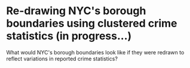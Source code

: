 # Re-drawing NYC's borough boundaries using clustered crime statistics (in progress...)

What would NYC's borough boundaries look like if they were redrawn to reflect variations in reported crime statistics?
